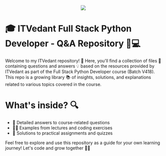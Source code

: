 <h1 align="center">
    <img src="https://readme-typing-svg.herokuapp.com/?font=Righteous&size=35&center=true&vCenter=true&width=500&height=70&duration=4000&lines=Hi+There!+👋;+This+is+ITVedatnt's+section;" />
</h1>

# 🎓 ITVedant Full Stack Python Developer - Q&A Repository 🐍💻

Welcome to my ITVedant repository! 🚀 Here, you'll find a collection of files 📂 containing questions and answers 💡 based on the resources provided by ITVedant as part of the Full Stack Python Developer course (Batch V418). This repo is a growing library 📚 of insights, solutions, and explanations related to various topics covered in the course.

# What's inside? 🔍

- 📝 Detailed answers to course-related questions
- 🧑‍🏫 Examples from lectures and coding exercises
- 🔧 Solutions to practical assignments and quizzes

Feel free to explore and use this repository as a guide for your own learning journey! Let's code and grow together 💪✨
